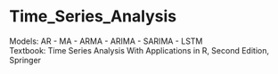 # Time_Series_Analysis
Models: AR - MA - ARMA - ARIMA - SARIMA - LSTM        
Textbook: Time Series Analysis With Applications in R, Second Edition, Springer       
